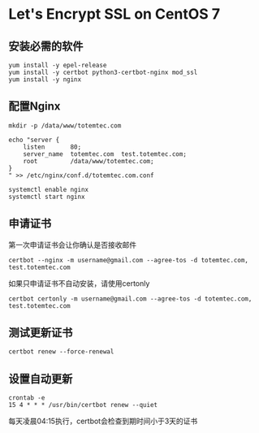 #  Let's Encrypt SSL on CentOS 7

## 安装必需的软件

```
yum install -y epel-release
yum install -y certbot python3-certbot-nginx mod_ssl
yum install -y nginx
````

## 配置Nginx 

```
mkdir -p /data/www/totemtec.com

echo "server {
    listen       80;
    server_name  totemtec.com  test.totemtec.com;
    root         /data/www/totemtec.com;
}
" >> /etc/nginx/conf.d/totemtec.com.conf

systemctl enable nginx
systemctl start nginx

```

## 申请证书
第一次申请证书会让你确认是否接收邮件
```
certbot --nginx -m username@gmail.com --agree-tos -d totemtec.com, test.totemtec.com
```

如果只申请证书不自动安装，请使用certonly
```
certbot certonly -m username@gmail.com --agree-tos -d totemtec.com, test.totemtec.com
```


## 测试更新证书
```
certbot renew --force-renewal
```

## 设置自动更新

```
crontab -e
15 4 * * * /usr/bin/certbot renew --quiet
```
每天凌晨04:15执行，certbot会检查到期时间小于3天的证书
